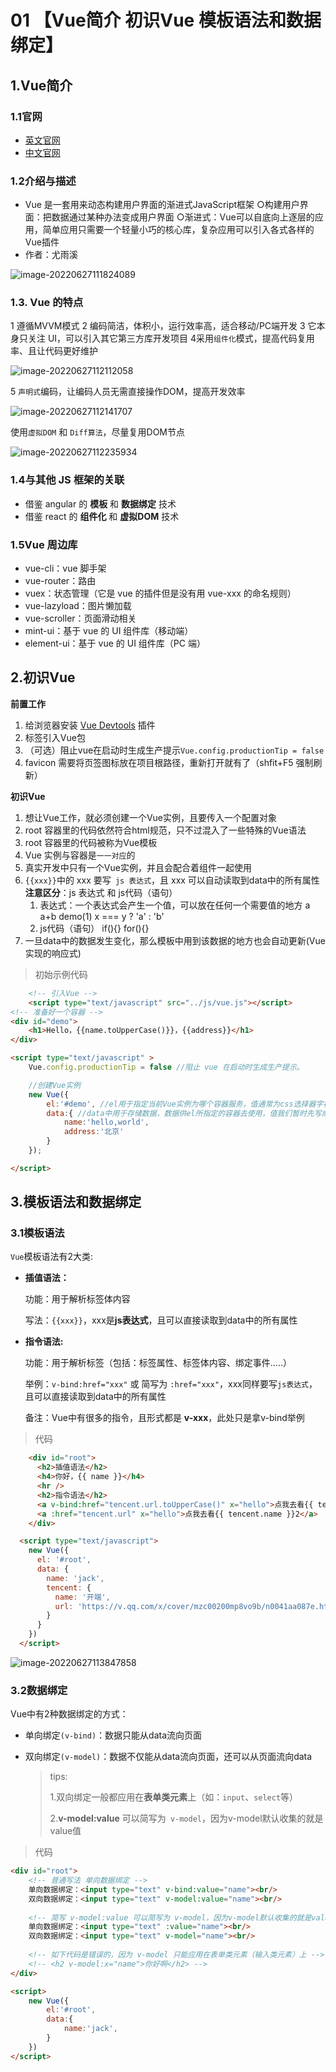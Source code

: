 # 01 【Vue简介 初识Vue 模板语法和数据绑定】

## 1.Vue简介

### 1.1官网

-  [英文官网](https://vuejs.org/)
-  [中文官网](https://cn.vuejs.org/)

### 1.2介绍与描述

- Vue 是一套用来动态构建用户界面的渐进式JavaScript框架
  ○构建用户界面：把数据通过某种办法变成用户界面
  ○渐进式：Vue可以自底向上逐层的应用，简单应用只需要一个轻量小巧的核心库，复杂应用可以引入各式各样的Vue插件
- 作者：尤雨溪

![image-20220627111824089](https://i0.hdslb.com/bfs/album/a480928cc5819344850462e511b11481f773c4e3.png)

### 1.3. Vue 的特点

1 遵循MVVM模式 
2 编码简洁，体积小，运行效率高，适合移动/PC端开发 
3 它本身只关注 UI，可以引入其它第三方库开发项目
4采用`组件化`模式，提高代码复用率、且让代码更好维护

![image-20220627112112058](https://i0.hdslb.com/bfs/album/911d5825fb775e5d72a180e14cf91cd4150b7d6f.png)

5 `声明式`编码，让编码人员无需直接操作DOM，提高开发效率

![image-20220627112141707](https://i0.hdslb.com/bfs/album/84f52ac120ac699f8e9e2d5b777359e90545dd3a.png)

使用`虚拟DOM` 和 `Diff算法`，尽量复用DOM节点

![image-20220627112235934](https://i0.hdslb.com/bfs/album/a28b2b5307e90c92fd36bbad151869b7dbc481ce.png)

### 1.4与其他 JS 框架的关联

- 借鉴 angular 的 **模板** 和 **数据绑定** 技术
- 借鉴 react 的 **组件化** 和 **虚拟DOM** 技术

### 1.5Vue 周边库

- vue-cli：vue 脚手架
- vue-router：路由
- vuex：状态管理（它是 vue 的插件但是没有用 vue-xxx 的命名规则）
- vue-lazyload：图片懒加载
- vue-scroller：页面滑动相关
- mint-ui：基于 vue 的 UI 组件库（移动端）
- element-ui：基于 vue 的 UI 组件库（PC 端）

## 2.初识Vue

**前置工作**

1. 给浏览器安装 [Vue Devtools](https://cn.vuejs.org/v2/guide/installation.html#Vue-Devtools) 插件
2. 标签引入Vue包
3. （可选）阻止vue在启动时生成生产提示`Vue.config.productionTip = false`
4. favicon 需要将页签图标放在项目根路径，重新打开就有了（shfit+F5 强制刷新）

**初识Vue**

1. 想让Vue工作，就必须创建一个Vue实例，且要传入一个配置对象
2. root 容器里的代码依然符合html规范，只不过混入了一些特殊的Vue语法
3. root 容器里的代码被称为Vue模板
4. Vue 实例与容器是`一一对应`的
5. 真实开发中只有一个Vue实例，并且会配合着组件一起使用
6. `{{xxx}}`中的 xxx 要写` js 表达式`，且 xxx 可以自动读取到data中的所有属性
     **注意区分**：js 表达式 和 js代码（语句）
   1. 表达式：一个表达式会产生一个值，可以放在任何一个需要值的地方
      a	a+b		demo(1)		x === y ? 'a' : 'b'
   2. js代码（语句）
      if(){}		for(){}
7. 一旦data中的数据发生变化，那么模板中用到该数据的地方也会自动更新(Vue实现的响应式)

> 初始示例代码

```html
    <!-- 引入Vue -->
    <script type="text/javascript" src="../js/vue.js"></script>
<!-- 准备好一个容器 -->
<div id="demo">
	<h1>Hello，{{name.toUpperCase()}}，{{address}}</h1>
</div>

<script type="text/javascript" >
	Vue.config.productionTip = false //阻止 vue 在启动时生成生产提示。

	//创建Vue实例
	new Vue({
		el:'#demo', //el用于指定当前Vue实例为哪个容器服务，值通常为css选择器字符串。
		data:{ //data中用于存储数据，数据供el所指定的容器去使用，值我们暂时先写成一个对象。
			name:'hello,world',
			address:'北京'
		}
	});

</script>
```

## 3.模板语法和数据绑定

### 3.1模板语法

`Vue`模板语法有2大类:

* **插值语法：**

  功能：用于解析标签体内容

  写法：`{{xxx}}`，xxx是**js表达式**，且可以直接读取到data中的所有属性

* **指令语法:**

  功能：用于解析标签（包括：标签属性、标签体内容、绑定事件.....）

  举例：`v-bind:href="xxx"` 或  简写为 `:href="xxx"`，xxx同样要写`js表达式`，且可以直接读取到data中的所有属性

  备注：Vue中有很多的指令，且形式都是 **v-xxx**，此处只是拿v-bind举例

> 代码

```html
    <div id="root">
      <h2>插值语法</h2>
      <h4>你好，{{ name }}</h4>
      <hr />
      <h2>指令语法</h2>
      <a v-bind:href="tencent.url.toUpperCase()" x="hello">点我去看{{ tencent.name }}1</a>
      <a :href="tencent.url" x="hello">点我去看{{ tencent.name }}2</a>
    </div>

  <script type="text/javascript">
    new Vue({
      el: '#root',
      data: {
        name: 'jack',
        tencent: {
          name: '开端',
          url: 'https://v.qq.com/x/cover/mzc00200mp8vo9b/n0041aa087e.html',
        }
      }
    })
  </script>
```

![image-20220627113847858](https://i0.hdslb.com/bfs/album/39acee45f25c6e31959ae833c1f9d55cb08bc896.png)

### 3.2数据绑定

Vue中有2种数据绑定的方式：

* 单向绑定`(v-bind)`：数据只能从data流向页面

* 双向绑定`(v-model)`：数据不仅能从data流向页面，还可以从页面流向data

  > tips: 
  >
  > 1.双向绑定一般都应用在**表单类元素**上（如：`input`、`select`等）
  >
  > 2.**v-model:value** 可以简写为` v-model`，因为v-model默认收集的就是value值

> 代码

```html
<div id="root">
	<!-- 普通写法 单向数据绑定 -->
    单向数据绑定：<input type="text" v-bind:value="name"><br/>
    双向数据绑定：<input type="text" v-model:value="name"><br/>
    
    <!-- 简写 v-model:value 可以简写为 v-model，因为v-model默认收集的就是value值-->
    单向数据绑定：<input type="text" :value="name"><br/>
    双向数据绑定：<input type="text" v-model="name"><br/>
    
    <!-- 如下代码是错误的，因为 v-model 只能应用在表单类元素（输入类元素）上 -->
	<!-- <h2 v-model:x="name">你好啊</h2> -->
</div>

<script>
    new Vue({
		el:'#root',
		data:{
			name:'jack',
        }
	})
</script>
```

